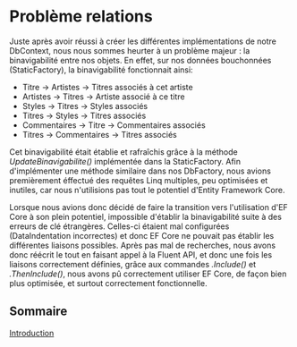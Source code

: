 ﻿# Problème relations

Juste après avoir réussi à créer les différentes implémentations de notre
DbContext, nous nous sommes heurter à un problème majeur : la binavigabilité
entre nos objets. En effet, sur nos données bouchonnées (StaticFactory),
la binavigabilité fonctionnait ainsi:

- Titre -> Artistes -> Titres associés à cet artiste
- Artistes -> Titres -> Artiste associé à ce titre
- Styles -> Titres -> Styles associés
- Titres -> Styles -> Titres associés
- Commentaires -> Titre -> Commentaires associés
- Titres -> Commentaires -> Titres associés

Cet binavigabilité était établie et rafraîchis grâce à la méthode 
_UpdateBinavigabilite()_ implémentée dans la StaticFactory.
Afin d'implémenter une méthode similaire dans nos DbFactory, nous avions
premièrement éffectué des requêtes Linq multiples, peu optimisées et 
inutiles, car nous n'utilisions pas tout le potentiel d'Entity Framework Core.

Lorsque nous avions donc décidé de faire la transition vers l'utilisation
d'EF Core à son plein potentiel, impossible d'établir la binavigabilité
suite à des erreurs de clé étrangères. Celles-ci étaient mal configurées
(DataIndentation incorrectes) et donc EF Core ne pouvait pas établir les
différentes liaisons possibles. Après pas mal de recherches, nous avons 
donc réécrit le tout en faisant appel à la Fluent API, et donc une fois les
liaisons correctement définies, grâce aux commandes _.Include()_ et
_.ThenInclude()_, nous avons pû correctement utiliser EF Core, de 
façon bien plus optimisée, et surtout correctement fonctionnelle.

## Sommaire

[Introduction](introduction.md)
